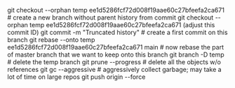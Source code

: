 git checkout --orphan temp ee1d5286fcf72d008f19aae60c27bfeefa2ca671 # create a new branch without parent history from commit git checkout --orphan temp ee1d5286fcf72d008f19aae60c27bfeefa2ca671 (adjust this commit ID)
git commit -m "Truncated history" # create a first commit on this branch
git rebase --onto temp ee1d5286fcf72d008f19aae60c27bfeefa2ca671 main # now rebase the part of master branch that we want to keep onto this branch
git branch -D temp # delete the temp branch
git prune --progress # delete all the objects w/o references
git gc --aggressive # aggressively collect garbage; may take a lot of time on large repos
git push origin --force
